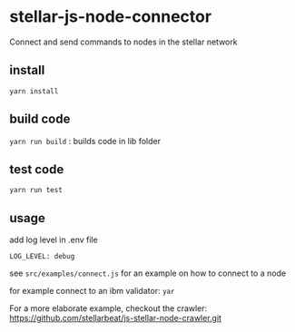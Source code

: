 # stellar-js-node-connector

Connect and send commands to nodes in the stellar network

## install
`yarn install`

## build code
`yarn run build` : builds code in lib folder

## test code
`yarn run test`

## usage

add log level in .env file 

`LOG_LEVEL: debug`

see `src/examples/connect.js` for an example on how to connect to a node

for example connect to an ibm validator: `yar`

For a more elaborate example, checkout the crawler: https://github.com/stellarbeat/js-stellar-node-crawler.git